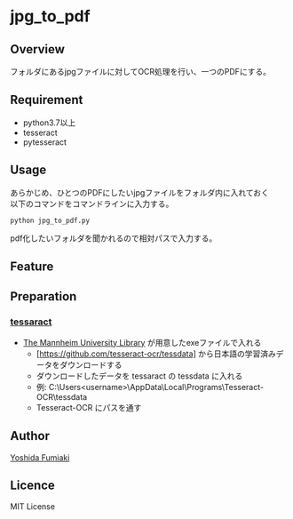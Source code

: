 # jpg_to_pdf

## Overview

フォルダにあるjpgファイルに対してOCR処理を行い、一つのPDFにする。  

## Requirement

- python3.7以上
- tesseract
- pytesseract

## Usage

あらかじめ、ひとつのPDFにしたいjpgファイルをフォルダ内に入れておく  
以下のコマンドをコマンドラインに入力する。  
  
`python jpg_to_pdf.py`

pdf化したいフォルダを聞かれるので相対パスで入力する。

## Feature

## Preparation

### [tessaract](https://github.com/tesseract-ocr/tesseract)

- [The Mannheim University Library](https://github.com/UB-Mannheim/tesseract/wiki) が用意したexeファイルで入れる
  - [https://github.com/tesseract-ocr/tessdata] から日本語の学習済みデータをダウンロードする
  - ダウンロードしたデータを tessaract の tessdata に入れる
  - 例: C:\Users\<username>\AppData\Local\Programs\Tesseract-OCR\tessdata
  - Tesseract-OCR にパスを通す

## Author

[Yoshida Fumiaki](https://github.com/fumiaki-yoshida)

## Licence

MIT License
